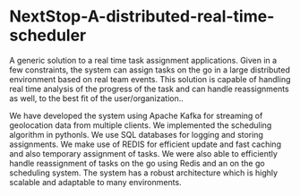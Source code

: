 
# NextStop-A-distributed-real-time-scheduler

A generic solution to a real time task assignment applications. Given in a few constraints, the system can assign tasks
on the go in a large distributed environment based on real team events. This solution is capable of handling real time analysis of
the progress of the task and can handle reassignments as well, to the best fit of the user/organization..

We have developed the system using Apache Kafka for streaming of geolocation data from multiple clients.
We implemented the scheduling algorithm in pythonls. We use SQL databases for logging and storing assignments.
We make use of REDIS for efficient update and  fast caching and also temporary assignment of tasks. We were also able
to efficiently handle reassignment of tasks on the go using Redis and an on the go scheduling system. The system has
a robust architecture which is highly scalable and adaptable to many environments.

